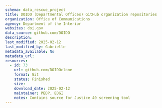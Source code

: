 ```yaml
---
schema: data_rescue_project 
title: DOIDO (Departmental Offices) GitHub organization repositories
organization: Office of Communications
agency: Department of the Interior
websites: doi.gov
data_source: github.com/DOIDO
description: 
last_modified: 2025-02-12
last_modified_by: Gabrielle
metadata_available: No
metadata_url: 
resources:
  - id: 73
    url: github.com/DOIDOclone
    format: Git
    status: Finished
    size: 
    download_date: 2025-02-12
    maintainer: PEDP, EDGI
    notes: Contains source for Justice 40 screening tool
---
```

